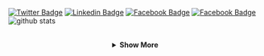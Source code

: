 [![Twitter Badge](https://img.shields.io/badge/-Twitter-1ca0f1?style=flat-square&logo=twitter&logoColor=white&link=https://twitter.com/_rob_ec)](https://twitter.com/_rob_ec)
[![Linkedin Badge](https://img.shields.io/badge/-Linkedin-blue?style=flat-square&logo=Linkedin&logoColor=white&link=https://www.linkedin.com/in/robson-m-gomes//)](https://www.linkedin.com/in/robson-m-gomes/)
[![Facebook  Badge](https://img.shields.io/badge/Facebook-%231877F2.svg?&style=flat-square&logo=facebook&logoColor=white)](https://facebook.com/rob.in.draft)
[![Facebook  Badge](https://img.shields.io/badge/-Download_Resume-00C244.svg?&style=flat-square&logo=DocuSign&logoColor=white)](https://github.com/rob-ec/rob-ec/raw/master/resume.pdf)
<br />
![github stats](https://github-readme-stats.vercel.app/api?username=rob-ec&show_icons=true)

<br />

<details align="center">

<summary> <b> Show More </b></summary>


<p><small>Get in touch: </small><br />
  <a href="mailto:robson.mesquita56@gmail.com">
    <img
         src="https://img.shields.io/badge/-Gmail-c14438?style=flat-square&logo=Gmail&logoColor=white&link=mailto:robson.mesquita56@gmail.com"     
         alt="robson.mesquita56@gmail.com"
    />
  </a>
  <a href="https://t.me/rob_ec">
    <img
         src="https://img.shields.io/badge/-Telegram-2CA5E0?style=flat-square&logo=telegram"     
         alt="Telegram: t.me/rob_ec"
    />
  </a>
  <a href="https://gitlab.com/rob-ec">
    <img
         src="https://img.shields.io/badge/-Gitlab-212121?style=flat-square&logo=GitLab"     
         alt="GitLab: rob-ec"
    />
  </a>
</p>

<p><small>Resume/CV: </small><br />
  <a href="https://github.com/rob-ec/rob-ec/raw/master/resume.pdf">
    <img
         src="https://img.shields.io/badge/-English-1F6B75.svg?&style=flat-square&logo=DocuSign&logoColor=white"
         alt="English"
    />
  </a>
  <a href="https://github.com/rob-ec/rob-ec/raw/master/resume.pt-BR.pdf">
    <img
         src="https://img.shields.io/badge/-Português_Brasileiro-00B67A.svg?&style=flat-square&logo=DocuSign&logoColor=white"
         alt="Portugês Brasileiro"
    />
  </a>
</p>

<b>My stack:</b>
<p> Frontend:<br />
  <img 
       src="https://img.shields.io/badge/-HTML5-E34F26?style=flat-square&logo=html5&logoColor=FFFFFF"
       alt="HTML5"
  />
  <img 
       src="https://img.shields.io/badge/-CSS3-1572B6?style=flat-square&logo=css3"
       alt="CSS3"
  />
  <img
       src="https://img.shields.io/badge/-JavaScript-F7DF1E?style=flat-square&logo=javascript&logoColor=FFFFFF"
       alt="JavaScript"
  />
  <img
       src="https://img.shields.io/badge/-React-%23282C34?style=flat-square&logo=react"
       alt="React"
  />
  <img
       src="https://img.shields.io/badge/-jQuery-0769AD?style=flat-square&logo=jquery"
       alt="jQuery"
  /><br />
  <img
       src="https://img.shields.io/badge/-Gimp-5C5543?style=flat-square&logo=gimp"
       alt="Gimp"
  />
  <img
       src="https://img.shields.io/badge/-Inkscape-000000?style=flat-square&logo=inkscape"
       alt="Inkscape"
  />
</p>
<p> Backend/Database:<br />
  <img
       src="https://img.shields.io/badge/-Apache-D22128?style=flat-square&logo=apache"
       alt="apache"
  />
  <img 
       src="https://img.shields.io/badge/-MariaDB-003545?style=flat-square&logo=mariadb&logoColor=FFFFFF"
       alt="MariaDB"
  />
  <img 
       src="https://img.shields.io/badge/-PHP-777BB4?style=flat-square&logo=php&logoColor=FFFFFF"
       alt="PHP"
  />
</p>
<p> OS:<br />
  <img 
       src="http://img.shields.io/badge/-Arch_Linux-1793D1?style=flat-square&logo=arch-linux&logoColor=ffffff"
       alt="Arch Linux"
  />
</p>

<p> Others:<br />
  <img 
       src="http://img.shields.io/badge/-WordPress-21759B?style=flat-square&logo=WordPress&logoColor=ffffff"
       alt="WordPress"
  />
  <img 
       src="http://img.shields.io/badge/-VS%20Code-007ACC?style=flat-square&logo=visual-studio-code&logoColor=ffffff"
       alt="VS Code"
  />
  <img
       src="https://img.shields.io/badge/-Docker-black?style=flat-square&logo=docker"
       alt="Docker"
  />
  <img 
       src="https://img.shields.io/badge/-GitHub-181717?style=flat-square&logo=github"
       alt="GitHub"
  />
  <img
       src="https://img.shields.io/badge/-Git-%23F05032?style=flat-square&logo=git&logoColor=%23ffffff"
       alt="Git"
  />
  <img
       src="https://img.shields.io/badge/-Composer-885630?style=flat-square&logo=composer"
       alt="Composer"
  /><br />
  <img
       src="https://img.shields.io/badge/-Yarn-2C8EBB?style=flat-square&logo=yarn&logoColor=FFFFFF"
       alt="Yarn"
  />
  <img
       src="https://img.shields.io/badge/-npm-CB3837?style=flat-square&logo=NPM"
       alt="NPM"
  />
  <img
       src="https://img.shields.io/badge/-Node.js-339933?style=flat-square&logo=node.js&logoColor=FFFFFF"
       alt="Node"
  /><br />
  <img
       src="https://img.shields.io/badge/--A8B9CC?style=flat-square&logo=c&logoColor=FFFFFF"
       alt="C"
  />
  <img
       src="https://img.shields.io/badge/-Java-007396?style=flat-square&logo=java"
       alt="Java"
  />
  <img
       src="https://img.shields.io/badge/-Python-3776AB?style=flat-square&logo=python&logoColor=FFFFFF"
       alt="Python"
  />
</p>
</details>
